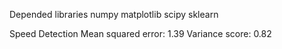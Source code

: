 
Depended libraries
numpy
matplotlib
scipy
sklearn

Speed Detection
Mean squared error: 1.39
Variance score: 0.82
